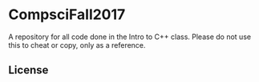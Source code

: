 # CompsciFall2017

A repository for all code done in the Intro to C++ class. Please do not use this to cheat or copy, only as a reference.

## License
